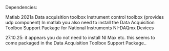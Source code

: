 
Dependencies:

Matlab 2021a
Data acquisition toolbox
Instrument control toolbox (provides udp component)
In matlab you also need to install the Data Acquisition Toolbox Support Package for National Instruments NI-DAQmx Devices

27.10.25: it appears you do not need to install NI Max etc. this seems to come packaged in the Data Acquisition Toolbox Support Package..
